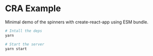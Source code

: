 # CRA Example

Minimal demo of the spinners with create-react-app using ESM bundle.

```sh
# Intall the deps
yarn

# Start the server
yarn start
```
